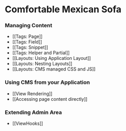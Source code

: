 # Comfortable Mexican Sofa
### Managing Content
* [[Tags: Page]]
* [[Tags: Field]]
* [[Tags: Snippet]]
* [[Tags: Helper and Partial]]
* [[Layouts: Using Application Layout]]
* [[Layouts: Nesting Layouts]]
* [[Layouts: CMS managed CSS and JS]]

### Using CMS from your Application
* [[View Rendering]]
* [[Accessing page content directly]]

### Extending Admin Area
* [[ViewHooks]]